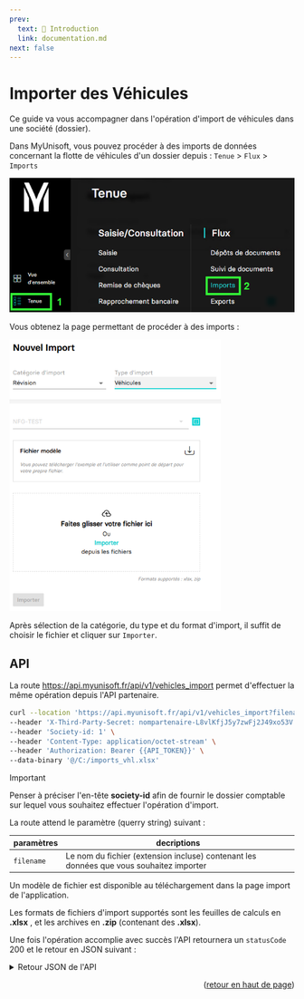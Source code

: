 ```yaml
---
prev:
  text: 🐤 Introduction
  link: documentation.md
next: false
---
```


<span id="readme-top"></span>

# Importer des Véhicules

Ce guide va vous accompagner dans l'opération d'import de véhicules dans une société (dossier).

Dans MyUnisoft, vous pouvez procéder à des imports de données concernant la flotte de véhicules d'un dossier depuis : `Tenue` > `Flux` > `Imports`

![](../../../images/tenue_flux_imports_menu.png)

Vous obtenez la page permettant de procéder à des imports :

![](../../../images/imports_vehicules.png)

Après sélection de la catégorie, du type et du format d'import, il suffit de choisir le fichier et cliquer sur `Importer`.

## API

La route https://api.myunisoft.fr/api/v1/vehicles_import permet d'effectuer la même opération depuis l'API partenaire.

```bash
curl --location 'https://api.myunisoft.fr/api/v1/vehicles_import?filename=imports_vhl.xlsx' \
--header 'X-Third-Party-Secret: nompartenaire-L8vlKfjJ5y7zwFj2J49xo53V' \
--header 'Society-id: 1' \
--header 'Content-Type: application/octet-stream' \
--header 'Authorization: Bearer {{API_TOKEN}}' \
--data-binary '@/C:/imports_vhl.xlsx'
```

> [!IMPORTANT]
> Penser à préciser l'en-tête **society-id** afin de fournir le dossier comptable sur lequel vous souhaitez effectuer l'opération d'import.

La route attend le paramètre (querry string) suivant :

| paramètres | decriptions |
| --- | --- |
| `filename` | Le nom du fichier (extension incluse) contenant les données que vous souhaitez importer |

Un modèle de fichier est disponible au téléchargement dans la page import de l'application.

Les formats de fichiers d'import supportés sont les feuilles de calculs en **.xlsx** , et les archives en **.zip** (contenant des **.xlsx**).

Une fois l'opération accomplie avec succès l'API retournera un `statusCode` 200 et le retour en JSON suivant :

<details class="details custom-block"><summary>Retour JSON de l'API</summary>

```json
{
    "status": "Success",
    "message": ""
}
```

</details>

<p align="right">(<a href="#readme-top">retour en haut de page</a>)</p>

